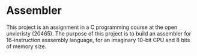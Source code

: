 # Assembler
This project is an assignment in a C programming course at the open unvieristy (20465). The purpose of this project is to build an assembler for 16-instruction asssembly language, for an imaginary 10-bit CPU and 8 bits of memory size.
